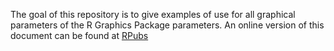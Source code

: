 The goal of this repository is to give examples of use for all graphical parameters of the R Graphics Package parameters. An online version of this document can be found at [RPubs](http://rpubs.com/pep1024/315576)
